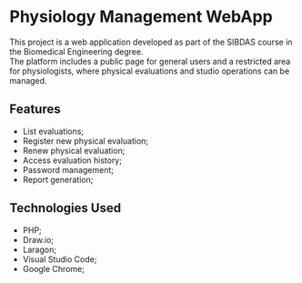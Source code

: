 # Physiology Management WebApp

This project is a web application developed as part of the SIBDAS course in the Biomedical Engineering degree.  
The platform includes a public page for general users and a restricted area for physiologists, where physical evaluations and studio operations can be managed.  

## Features
- List evaluations; 
- Register new physical evaluation;
- Renew physical evaluation; 
- Access evaluation history; 
- Password management;  
- Report generation; 

## Technologies Used
- PHP; 
- Draw.io; 
- Laragon;  
- Visual Studio Code;  
- Google Chrome;  

